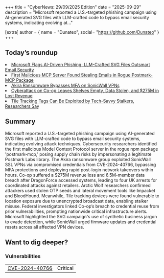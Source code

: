 +++
  title = "CyberNews: 29/09/2025 Edition"
  date = "2025-09-29"
  description = "Microsoft reported a U.S.-targeted phishing campaign using AI-generated SVG files with LLM-crafted code to bypass email security systems, indicating evolving at..."

  [extra]
  author = { name = "Dunateo", social= "https://github.com/Dunateo" }
  +++
<html><body>
<h2>Today’s roundup</h2>
<li><a href='https://thehackernews.com/2025/09/microsoft-flags-ai-driven-phishing-llm.html'>Microsoft Flags AI-Driven Phishing: LLM-Crafted SVG Files Outsmart Email Security</a></li>
<li><a href='https://thehackernews.com/2025/09/first-malicious-mcp-server-found.html'>First Malicious MCP Server Found Stealing Emails in Rogue Postmark-MCP Package</a></li>
<li><a href='https://securityaffairs.com/182732/cyber-crime/akira-ransomware-bypasses-mfa-on-sonicwall-vpns.html'>Akira Ransomware Bypasses MFA on SonicWall VPNs</a></li>
<li><a href='https://securityaffairs.com/182713/security/cyberattack-on-co-op-leaves-shelves-empty-data-stolen-and-275m-in-lost-revenue.html'>Cyberattack on Co-op Leaves Shelves Empty, Data Stolen, and $275M in Lost Revenue</a></li>
<li><a href='https://www.wired.com/story/tile-tracking-tags-can-be-exploited-by-tech-savvy-stalkers-researchers-say/'>Tile Tracking Tags Can Be Exploited by Tech-Savvy Stalkers, Researchers Say</a></li>
<h2>Summary</h2>
<p>Microsoft reported a U.S.-targeted phishing campaign using AI-generated SVG files with LLM-crafted code to bypass email security systems, indicating evolving attack techniques. Cybersecurity researchers identified the first malicious Model Context Protocol server in the rogue npm package 'postmark-mcp,' posing supply chain risks by impersonating a legitimate Postmark Labs library. The Akira ransomware group exploited SonicWall SSL VPNs via compromised credentials from CVE-2024-40766, bypassing MFA protections and deploying rapid post-login network takeovers within hours. Co-op suffered a $275M revenue loss and 6.5M-member data breach after DragonForce accessed systems, leading to four UK arrests for coordinated attacks against retailers. Arctic Wolf researchers confirmed attackers used stolen OTP seeds and lateral movement tools like Impacket and BloodHound. Meanwhile, Tile tracking devices were found vulnerable to location exposure due to unencrypted broadcast data, enabling stalker misuse. Federal investigators linked Co-op’s breach to credential reuse from prior vulnerabilities, prompting nationwide critical infrastructure alerts. Microsoft highlighted the SVG campaign's use of synthetic business jargon to evade detection, while SonicWall urged firmware updates and credential resets across all affected VPN devices.</p>
<h2>Want to dig deeper?</h2>
<h3>Vulnerabilities</h3>
<table><tbody><tr> <td><a href='https://vulnerability.circl.lu/vuln/CVE-2024-40766'>CVE-2024-40766</a></td>  <td data-severity='Critical'>Critical</td> </tr>
</tbody></table></body></html>